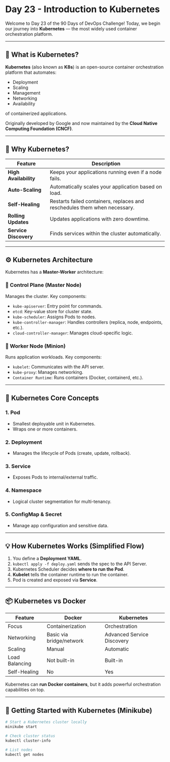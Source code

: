 ﻿# Day 23 - Introduction to Kubernetes
Welcome to Day 23 of the 90 Days of DevOps Challenge! Today, we begin our journey into **Kubernetes** — the most widely used container orchestration platform.

---

## 🌟 What is Kubernetes?

**Kubernetes** (also known as **K8s**) is an open-source container orchestration platform that automates:

- Deployment
- Scaling
- Management
- Networking
- Availability

of containerized applications.

Originally developed by Google and now maintained by the **Cloud Native Computing Foundation (CNCF)**.

---

## 🧱 Why Kubernetes?

| Feature              | Description                                                                 |
|----------------------|-----------------------------------------------------------------------------|
| **High Availability** | Keeps your applications running even if a node fails.                      |
| **Auto-Scaling**      | Automatically scales your application based on load.                       |
| **Self-Healing**      | Restarts failed containers, replaces and reschedules them when necessary. |
| **Rolling Updates**   | Updates applications with zero downtime.                                   |
| **Service Discovery** | Finds services within the cluster automatically.                          |

---

## ⚙️ Kubernetes Architecture

Kubernetes has a **Master-Worker** architecture:

### 🧠 Control Plane (Master Node)

Manages the cluster. Key components:

- `kube-apiserver`: Entry point for commands.
- `etcd`: Key-value store for cluster state.
- `kube-scheduler`: Assigns Pods to nodes.
- `kube-controller-manager`: Handles controllers (replica, node, endpoints, etc.).
- `cloud-controller-manager`: Manages cloud-specific logic.

### 🧳 Worker Node (Minion)

Runs application workloads. Key components:

- `kubelet`: Communicates with the API server.
- `kube-proxy`: Manages networking.
- `Container Runtime`: Runs containers (Docker, containerd, etc.).

---

## 🧩 Kubernetes Core Concepts

### 1. **Pod**
- Smallest deployable unit in Kubernetes.
- Wraps one or more containers.

### 2. **Deployment**
- Manages the lifecycle of Pods (create, update, rollback).

### 3. **Service**
- Exposes Pods to internal/external traffic.

### 4. **Namespace**
- Logical cluster segmentation for multi-tenancy.

### 5. **ConfigMap & Secret**
- Manage app configuration and sensitive data.

---

## 💡 How Kubernetes Works (Simplified Flow)

1. You define a **Deployment YAML**.
2. `kubectl apply -f deploy.yaml` sends the spec to the API Server.
3. Kubernetes Scheduler decides **where to run the Pod**.
4. **Kubelet** tells the container runtime to run the container.
5. Pod is created and exposed via **Service**.

---

## 📦 Kubernetes vs Docker

| Feature              | Docker                                | Kubernetes                      |
|----------------------|---------------------------------------|----------------------------------|
| Focus                | Containerization                      | Orchestration                    |
| Networking           | Basic via bridge/network              | Advanced Service Discovery       |
| Scaling              | Manual                                | Automatic                        |
| Load Balancing       | Not built-in                          | Built-in                         |
| Self-Healing         | No                                    | Yes                              |

Kubernetes can **run Docker containers**, but it adds powerful orchestration capabilities on top.

---

## 🧪 Getting Started with Kubernetes (Minikube)

```bash
# Start a Kubernetes cluster locally
minikube start

# Check cluster status
kubectl cluster-info

# List nodes
kubectl get nodes

